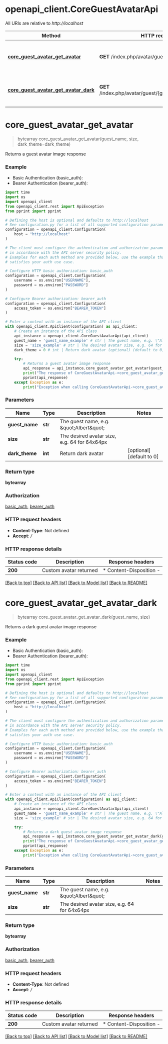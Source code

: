 # openapi_client.CoreGuestAvatarApi

All URIs are relative to *http://localhost*

Method | HTTP request | Description
------------- | ------------- | -------------
[**core_guest_avatar_get_avatar**](CoreGuestAvatarApi.md#core_guest_avatar_get_avatar) | **GET** /index.php/avatar/guest/{guestName}/{size} | Returns a guest avatar image response
[**core_guest_avatar_get_avatar_dark**](CoreGuestAvatarApi.md#core_guest_avatar_get_avatar_dark) | **GET** /index.php/avatar/guest/{guestName}/{size}/dark | Returns a dark guest avatar image response


# **core_guest_avatar_get_avatar**
> bytearray core_guest_avatar_get_avatar(guest_name, size, dark_theme=dark_theme)

Returns a guest avatar image response

### Example

* Basic Authentication (basic_auth):
* Bearer Authentication (bearer_auth):
```python
import time
import os
import openapi_client
from openapi_client.rest import ApiException
from pprint import pprint

# Defining the host is optional and defaults to http://localhost
# See configuration.py for a list of all supported configuration parameters.
configuration = openapi_client.Configuration(
    host = "http://localhost"
)

# The client must configure the authentication and authorization parameters
# in accordance with the API server security policy.
# Examples for each auth method are provided below, use the example that
# satisfies your auth use case.

# Configure HTTP basic authorization: basic_auth
configuration = openapi_client.Configuration(
    username = os.environ["USERNAME"],
    password = os.environ["PASSWORD"]
)

# Configure Bearer authorization: bearer_auth
configuration = openapi_client.Configuration(
    access_token = os.environ["BEARER_TOKEN"]
)

# Enter a context with an instance of the API client
with openapi_client.ApiClient(configuration) as api_client:
    # Create an instance of the API class
    api_instance = openapi_client.CoreGuestAvatarApi(api_client)
    guest_name = 'guest_name_example' # str | The guest name, e.g. \"Albert\"
    size = 'size_example' # str | The desired avatar size, e.g. 64 for 64x64px
    dark_theme = 0 # int | Return dark avatar (optional) (default to 0)

    try:
        # Returns a guest avatar image response
        api_response = api_instance.core_guest_avatar_get_avatar(guest_name, size, dark_theme=dark_theme)
        print("The response of CoreGuestAvatarApi->core_guest_avatar_get_avatar:\n")
        pprint(api_response)
    except Exception as e:
        print("Exception when calling CoreGuestAvatarApi->core_guest_avatar_get_avatar: %s\n" % e)
```


### Parameters

Name | Type | Description  | Notes
------------- | ------------- | ------------- | -------------
 **guest_name** | **str**| The guest name, e.g. \&quot;Albert\&quot; | 
 **size** | **str**| The desired avatar size, e.g. 64 for 64x64px | 
 **dark_theme** | **int**| Return dark avatar | [optional] [default to 0]

### Return type

**bytearray**

### Authorization

[basic_auth](../README.md#basic_auth), [bearer_auth](../README.md#bearer_auth)

### HTTP request headers

 - **Content-Type**: Not defined
 - **Accept**: */*

### HTTP response details
| Status code | Description | Response headers |
|-------------|-------------|------------------|
**200** | Custom avatar returned |  * Content-Disposition -  <br>  |

[[Back to top]](#) [[Back to API list]](../README.md#documentation-for-api-endpoints) [[Back to Model list]](../README.md#documentation-for-models) [[Back to README]](../README.md)

# **core_guest_avatar_get_avatar_dark**
> bytearray core_guest_avatar_get_avatar_dark(guest_name, size)

Returns a dark guest avatar image response

### Example

* Basic Authentication (basic_auth):
* Bearer Authentication (bearer_auth):
```python
import time
import os
import openapi_client
from openapi_client.rest import ApiException
from pprint import pprint

# Defining the host is optional and defaults to http://localhost
# See configuration.py for a list of all supported configuration parameters.
configuration = openapi_client.Configuration(
    host = "http://localhost"
)

# The client must configure the authentication and authorization parameters
# in accordance with the API server security policy.
# Examples for each auth method are provided below, use the example that
# satisfies your auth use case.

# Configure HTTP basic authorization: basic_auth
configuration = openapi_client.Configuration(
    username = os.environ["USERNAME"],
    password = os.environ["PASSWORD"]
)

# Configure Bearer authorization: bearer_auth
configuration = openapi_client.Configuration(
    access_token = os.environ["BEARER_TOKEN"]
)

# Enter a context with an instance of the API client
with openapi_client.ApiClient(configuration) as api_client:
    # Create an instance of the API class
    api_instance = openapi_client.CoreGuestAvatarApi(api_client)
    guest_name = 'guest_name_example' # str | The guest name, e.g. \"Albert\"
    size = 'size_example' # str | The desired avatar size, e.g. 64 for 64x64px

    try:
        # Returns a dark guest avatar image response
        api_response = api_instance.core_guest_avatar_get_avatar_dark(guest_name, size)
        print("The response of CoreGuestAvatarApi->core_guest_avatar_get_avatar_dark:\n")
        pprint(api_response)
    except Exception as e:
        print("Exception when calling CoreGuestAvatarApi->core_guest_avatar_get_avatar_dark: %s\n" % e)
```


### Parameters

Name | Type | Description  | Notes
------------- | ------------- | ------------- | -------------
 **guest_name** | **str**| The guest name, e.g. \&quot;Albert\&quot; | 
 **size** | **str**| The desired avatar size, e.g. 64 for 64x64px | 

### Return type

**bytearray**

### Authorization

[basic_auth](../README.md#basic_auth), [bearer_auth](../README.md#bearer_auth)

### HTTP request headers

 - **Content-Type**: Not defined
 - **Accept**: */*

### HTTP response details
| Status code | Description | Response headers |
|-------------|-------------|------------------|
**200** | Custom avatar returned |  * Content-Disposition -  <br>  |

[[Back to top]](#) [[Back to API list]](../README.md#documentation-for-api-endpoints) [[Back to Model list]](../README.md#documentation-for-models) [[Back to README]](../README.md)

